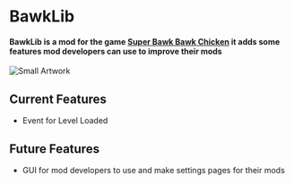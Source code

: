 # BawkLib
#### BawkLib is a mod for the game [Super Bawk Bawk Chicken](https://store.steampowered.com/app/2054850) it adds some features mod developers can use to improve their mods

![Small Artwork](https://github.com/user-attachments/assets/e69a5774-6a8a-4dd1-83d6-dfe910a167ea)

## Current Features
- Event for Level Loaded

## Future Features
- GUI for mod developers to use and make settings pages for their mods
